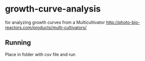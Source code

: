# growth-curve-analysis
for analyzing growth curves from a Multicultivator http://photo-bio-reactors.com/products/multi-cultivators/

## Running
Place in folder with csv file and run
